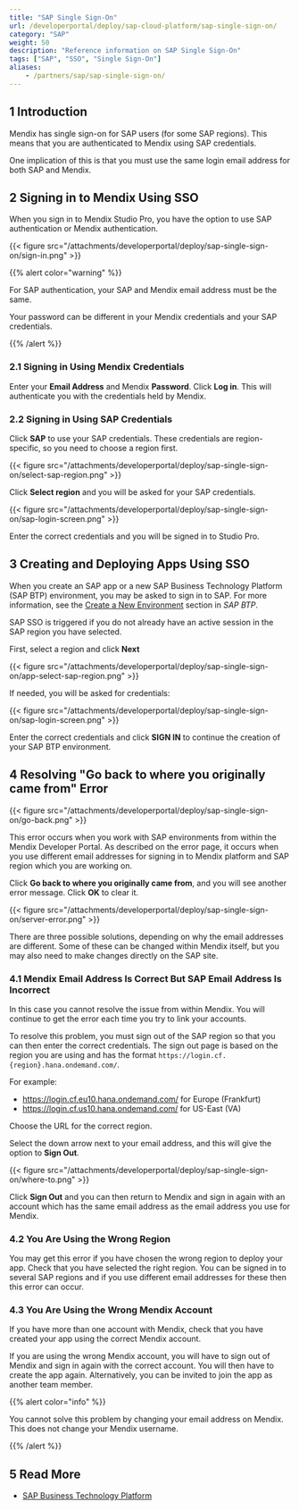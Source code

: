 ```yaml
---
title: "SAP Single Sign-On"
url: /developerportal/deploy/sap-cloud-platform/sap-single-sign-on/
category: "SAP"
weight: 50
description: "Reference information on SAP Single Sign-On"
tags: ["SAP", "SSO", "Single Sign-On"]
aliases:
    - /partners/sap/sap-single-sign-on/
---
```


## 1 Introduction

Mendix has single sign-on for SAP users (for some SAP regions). This means that you are authenticated to Mendix using SAP credentials.

One implication of this is that you must use the same login email address for both SAP and Mendix.

## 2 Signing in to Mendix Using SSO

When you sign in to Mendix Studio Pro, you have the option to use SAP authentication or Mendix authentication.

{{< figure src="/attachments/developerportal/deploy/sap-single-sign-on/sign-in.png" >}}

{{% alert color="warning" %}}

For SAP authentication, your SAP and Mendix email address must be the same.

Your password can be different in your Mendix credentials and your SAP credentials.

{{% /alert %}}

### 2.1 Signing in Using Mendix Credentials

Enter your **Email Address** and Mendix **Password**. Click **Log in**. This will authenticate you with the credentials held by Mendix.

### 2.2 Signing in Using SAP Credentials

Click **SAP** to use your SAP credentials. These credentials are region-specific, so you need to choose a region first.

{{< figure src="/attachments/developerportal/deploy/sap-single-sign-on/select-sap-region.png" >}}

Click **Select region** and you will be asked for your SAP credentials.

{{< figure src="/attachments/developerportal/deploy/sap-single-sign-on/sap-login-screen.png" >}}

Enter the correct credentials and you will be signed in to Studio Pro.

## 3 Creating and Deploying Apps Using SSO

When you create an SAP app or a new SAP Business Technology Platform (SAP BTP) environment, you may be asked to sign in to SAP. For more information, see the [Create a New Environment](/developerportal/deploy/sap-cloud-platform/) section in *SAP BTP*.

SAP SSO is triggered if you do not already have an active session in the SAP region you have selected.

First, select a region and click **Next**

{{< figure src="/attachments/developerportal/deploy/sap-single-sign-on/app-select-sap-region.png" >}}

If needed, you will be asked for credentials:

{{< figure src="/attachments/developerportal/deploy/sap-single-sign-on/sap-login-screen.png" >}}

Enter the correct credentials and click **SIGN IN** to continue the creation of your SAP BTP environment.

## 4 Resolving "Go back to where you originally came from" Error

{{< figure src="/attachments/developerportal/deploy/sap-single-sign-on/go-back.png" >}}

This error occurs when you work with SAP environments from within the Mendix Developer Portal. As described on the error page, it occurs when you use different email addresses for signing in to Mendix platform and SAP region which you are working on.

Click **Go back to where you originally came from**, and you will see another error message. Click **OK** to clear it.

{{< figure src="/attachments/developerportal/deploy/sap-single-sign-on/server-error.png" >}}

There are three possible solutions, depending on why the email addresses are different. Some of these can be changed within Mendix itself, but you may also need to make changes directly on the SAP site.

### 4.1 Mendix Email Address Is Correct But SAP Email Address Is Incorrect

In this case you cannot resolve the issue from within Mendix. You will continue to get the error each time you try to link your accounts.

To resolve this problem, you must sign out of the SAP region so that you can then enter the correct credentials. The sign out page is based on the region you are using and has the format `https://login.cf.{region}.hana.ondemand.com/`. 

For example:

* https://login.cf.eu10.hana.ondemand.com/ for Europe (Frankfurt)
* https://login.cf.us10.hana.ondemand.com/ for US-East (VA)

Choose the URL for the correct region.

Select the down arrow next to your email address, and this will give the option to **Sign Out**.

{{< figure src="/attachments/developerportal/deploy/sap-single-sign-on/where-to.png" >}}

Click **Sign Out** and you can then return to Mendix and sign in again with an account which has the same email address as the email address you use for Mendix.

### 4.2 You Are Using the Wrong Region

You may get this error if you have chosen the wrong region to deploy your app. Check that you have selected the right region. You can be signed in to several SAP regions and if you use different email addresses for these then this error can occur.

### 4.3 You Are Using the Wrong Mendix Account

If you have more than one account with Mendix, check that you have created your app using the correct Mendix account.

If you are using the wrong Mendix account, you will have to sign out of Mendix and sign in again with the correct account. You will then have to create the app again. Alternatively, you can be invited to join the app as another team member.

{{% alert color="info" %}}

You cannot solve this problem by changing your email address on Mendix. This does not change your Mendix username.

{{% /alert %}}

## 5 Read More

* [SAP Business Technology Platform](/developerportal/deploy/sap-cloud-platform/)
